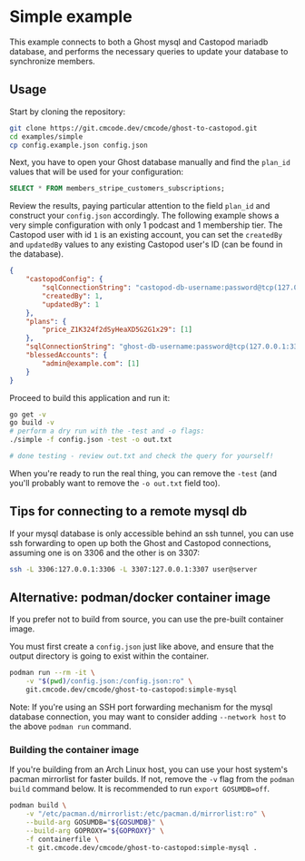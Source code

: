 # Simple example

This example connects to both a Ghost mysql and Castopod mariadb database, and performs the necessary queries to update your database to synchronize members.

## Usage

Start by cloning the repository:

```bash
git clone https://git.cmcode.dev/cmcode/ghost-to-castopod.git
cd examples/simple
cp config.example.json config.json
```

Next, you have to open your Ghost database manually and find the `plan_id` values that will be used for your configuration:

```sql
SELECT * FROM members_stripe_customers_subscriptions;
```

Review the results, paying particular attention to the field `plan_id` and construct your `config.json` accordingly. The following example shows a very simple configuration with only 1 podcast and 1 membership tier. The Castopod user with id `1` is an existing account, you can set the `createdBy` and `updatedBy` values to any existing Castopod user's ID (can be found in the database).

```json
{
    "castopodConfig": {
        "sqlConnectionString": "castopod-db-username:password@tcp(127.0.0.1:3307)/castopod-db-name",
        "createdBy": 1,
        "updatedBy": 1
    },
    "plans": {
        "price_Z1K324f2dSyHeaXD5G2G1x29": [1]
    },
    "sqlConnectionString": "ghost-db-username:password@tcp(127.0.0.1:3306)/ghost-db-name",
    "blessedAccounts": {
        "admin@example.com": [1]
    }
}
```

Proceed to build this application and run it:

```bash
go get -v
go build -v
# perform a dry run with the -test and -o flags:
./simple -f config.json -test -o out.txt

# done testing - review out.txt and check the query for yourself!
```

When you're ready to run the real thing, you can remove the `-test` (and you'll probably want to remove the `-o out.txt` field too).

## Tips for connecting to a remote mysql db

If your mysql database is only accessible behind an ssh tunnel, you can use ssh forwarding to open up both the Ghost and Castopod connections, assuming one is on 3306 and the other is on 3307:

```bash
ssh -L 3306:127.0.0.1:3306 -L 3307:127.0.0.1:3307 user@server
```

## Alternative: podman/docker container image

If you prefer not to build from source, you can use the pre-built container image.

You must first create a `config.json` just like above, and ensure that the output directory is going to exist within the container.

```bash
podman run --rm -it \
    -v "$(pwd)/config.json:/config.json:ro" \
    git.cmcode.dev/cmcode/ghost-to-castopod:simple-mysql
```

Note: If you're using an SSH port forwarding mechanism for the mysql database connection, you may want to consider adding `--network host` to the above `podman run` command.

### Building the container image

If you're building from an Arch Linux host, you can use your host system's pacman mirrorlist for faster builds. If not, remove the `-v` flag from the `podman build` command below. It is recommended to run `export GOSUMDB=off`.

```bash
podman build \
    -v "/etc/pacman.d/mirrorlist:/etc/pacman.d/mirrorlist:ro" \
    --build-arg GOSUMDB="${GOSUMDB}" \
    --build-arg GOPROXY="${GOPROXY}" \
    -f containerfile \
    -t git.cmcode.dev/cmcode/ghost-to-castopod:simple-mysql .
```
